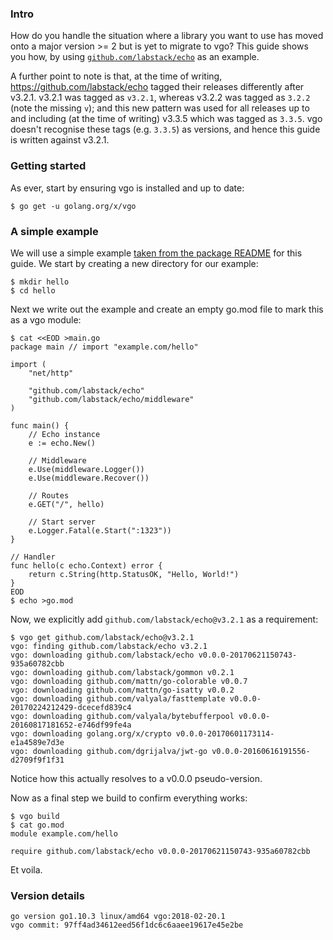 <!-- __JSON: egrunner script.sh # LONG ONLINE

### Intro

How do you handle the situation where a library you want to use has moved onto a major version >= 2 but is yet to
migrate to vgo? This guide shows you how, by using [`github.com/labstack/echo`](https://github.com/labstack/echo)
as an example.

A further point to note is that, at the time of writing, https://github.com/labstack/echo tagged their releases
differently after v3.2.1. v3.2.1 was tagged as `v3.2.1`, whereas v3.2.2 was tagged as `3.2.2` (note the missing `v`);
and this new pattern was used for all releases up to and including (at the time of writing) v3.3.5 which was tagged as
`3.3.5`. vgo doesn't recognise these tags (e.g. `3.3.5`) as versions, and hence this guide is written against v3.2.1.

### Getting started

As ever, start by ensuring vgo is installed and up to date:

```
{{PrintBlock "go get vgo" -}}
```

### A simple example

We will use a simple example [taken from the package
README](https://github.com/labstack/echo/tree/d36ff729613dd8e825455c504bea0586c43ac03d#example) for this guide. We start
by creating a new directory for our example:

```
{{PrintBlock "step 0" -}}
```

Next we write out the example and create an empty go.mod file to mark this as a vgo module:

```
{{PrintBlock "step 1" -}}
```

Now, we explicitly add `github.com/labstack/echo@v3.2.1` as a requirement:

```
{{PrintBlock "step 2" -}}
```

Notice how this actually resolves to a v0.0.0 pseudo-version.

Now as a final step we build to confirm everything works:

```
{{PrintBlock "step 3" -}}
```

Et voila.

### Version details

```
{{PrintBlockOut "version details" -}}
```

-->

### Intro

How do you handle the situation where a library you want to use has moved onto a major version >= 2 but is yet to
migrate to vgo? This guide shows you how, by using [`github.com/labstack/echo`](https://github.com/labstack/echo)
as an example.

A further point to note is that, at the time of writing, https://github.com/labstack/echo tagged their releases
differently after v3.2.1. v3.2.1 was tagged as `v3.2.1`, whereas v3.2.2 was tagged as `3.2.2` (note the missing `v`);
and this new pattern was used for all releases up to and including (at the time of writing) v3.3.5 which was tagged as
`3.3.5`. vgo doesn't recognise these tags (e.g. `3.3.5`) as versions, and hence this guide is written against v3.2.1.

### Getting started

As ever, start by ensuring vgo is installed and up to date:

```
$ go get -u golang.org/x/vgo
```

### A simple example

We will use a simple example [taken from the package
README](https://github.com/labstack/echo/tree/d36ff729613dd8e825455c504bea0586c43ac03d#example) for this guide. We start
by creating a new directory for our example:

```
$ mkdir hello
$ cd hello
```

Next we write out the example and create an empty go.mod file to mark this as a vgo module:

```
$ cat <<EOD >main.go
package main // import "example.com/hello"

import (
	"net/http"

	"github.com/labstack/echo"
	"github.com/labstack/echo/middleware"
)

func main() {
	// Echo instance
	e := echo.New()

	// Middleware
	e.Use(middleware.Logger())
	e.Use(middleware.Recover())

	// Routes
	e.GET("/", hello)

	// Start server
	e.Logger.Fatal(e.Start(":1323"))
}

// Handler
func hello(c echo.Context) error {
	return c.String(http.StatusOK, "Hello, World!")
}
EOD
$ echo >go.mod
```

Now, we explicitly add `github.com/labstack/echo@v3.2.1` as a requirement:

```
$ vgo get github.com/labstack/echo@v3.2.1
vgo: finding github.com/labstack/echo v3.2.1
vgo: downloading github.com/labstack/echo v0.0.0-20170621150743-935a60782cbb
vgo: downloading github.com/labstack/gommon v0.2.1
vgo: downloading github.com/mattn/go-colorable v0.0.7
vgo: downloading github.com/mattn/go-isatty v0.0.2
vgo: downloading github.com/valyala/fasttemplate v0.0.0-20170224212429-dcecefd839c4
vgo: downloading github.com/valyala/bytebufferpool v0.0.0-20160817181652-e746df99fe4a
vgo: downloading golang.org/x/crypto v0.0.0-20170601173114-e1a4589e7d3e
vgo: downloading github.com/dgrijalva/jwt-go v0.0.0-20160616191556-d2709f9f1f31
```

Notice how this actually resolves to a v0.0.0 pseudo-version.

Now as a final step we build to confirm everything works:

```
$ vgo build
$ cat go.mod
module example.com/hello

require github.com/labstack/echo v0.0.0-20170621150743-935a60782cbb
```

Et voila.

### Version details

```
go version go1.10.3 linux/amd64 vgo:2018-02-20.1
vgo commit: 97ff4ad34612eed56f1dc6c6aaee19617e45e2be
```

<!-- END -->
